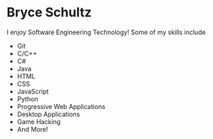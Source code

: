 # Bryce Schultz

I enjoy Software Engineering Technology!
Some of my skills include
- Git
- C/C++
- C#
- Java
- HTML
- CSS
- JavaScript
- Python
- Progressive Web Applications
- Desktop Applications
- Game Hacking
- And More!

